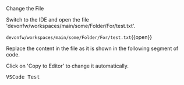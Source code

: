 Change the File


Switch to the IDE and open the file 'devonfw/workspaces/main/some/Folder/For/test.txt'.

`devonfw/workspaces/main/some/Folder/For/test.txt`{{open}}



Replace the content in the file as it is shown in the following segment of code.


Click on 'Copy to Editor' to change it automatically.

<pre class="file" data-filename="devonfw/workspaces/main/some/Folder/For/test.txt" data-target="insert" data-marker="##PLACEHOLDER##">
VSCode Test</pre>

